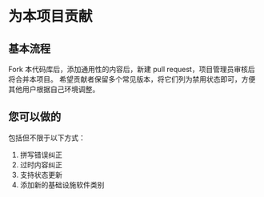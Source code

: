 # 为本项目贡献

## 基本流程
Fork 本代码库后，添加通用性的内容后，新建 pull request，项目管理员审核后将合并本项目。
希望贡献者保留多个常见版本，将它们列为禁用状态即可，方便其他用户根据自己环境调整。

## 您可以做的
包括但不限于以下方式：

1. 拼写错误纠正
2. 过时内容纠正
3. 支持状态更新
4. 添加新的基础设施软件类别
